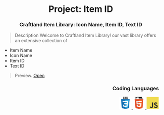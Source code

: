 <h1 align="center">Project: Item ID</h1>
<h3 align="center">Craftland Item Library: Icon Name, Item ID, Text ID</h3>

> Description
Welcome to Craftland Item Library! our vast library offers an extensive collection of
- Item Name
- Icon Name
- Item ID
- Text ID
> Preview. [Open](https://starexxx.github.io/Library)
<p align="left">
</p>

<h3 align="right">Coding Languages</h3>
<p align="right"> <a href="https://www.w3schools.com/css/" target="_blank" rel="noreferrer"> <img src="https://raw.githubusercontent.com/devicons/devicon/master/icons/css3/css3-original-wordmark.svg" alt="css3" width="40" height="40"/> </a> <a href="https://www.w3.org/html/" target="_blank" rel="noreferrer"> <img src="https://raw.githubusercontent.com/devicons/devicon/master/icons/html5/html5-original-wordmark.svg" alt="html5" width="40" height="40"/> </a> <a href="https://developer.mozilla.org/en-US/docs/Web/JavaScript" target="_blank" rel="noreferrer"> <img src="https://raw.githubusercontent.com/devicons/devicon/master/icons/javascript/javascript-original.svg" alt="javascript" width="40" height="40"/> </a> </p>
